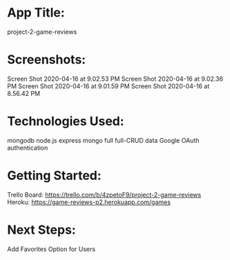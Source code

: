 # App Title:
project-2-game-reviews


# Screenshots:
Screen Shot 2020-04-16 at 9.02.53 PM
Screen Shot 2020-04-16 at 9.02.36 PM
Screen Shot 2020-04-16 at 9.01.59 PM
Screen Shot 2020-04-16 at 8.56.42 PM
# Technologies Used:
mongodb
node.js
express
mongo full
full-CRUD data
Google OAuth authentication

# Getting Started:
Trello Board: https://trello.com/b/4zpetoF9/project-2-game-reviews
Heroku: https://game-reviews-p2.herokuapp.com/games

# Next Steps:
Add Favorites Option for Users
